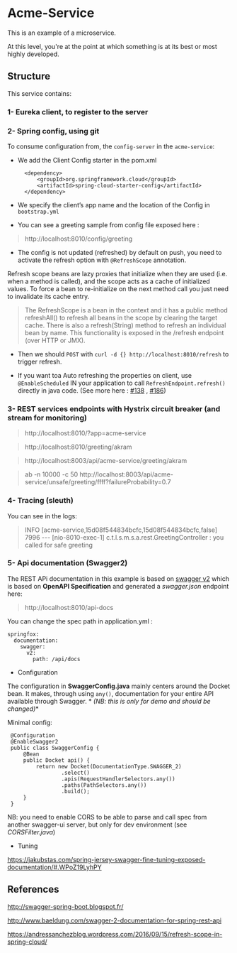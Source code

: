# Acme-Service

This is an example of a microservice.

At this level, you're at the point at which something is at its best or most highly developed.

## Structure

This service contains:

### 1- Eureka client, to register to the server

### 2- Spring config, using git 

To consume configuration from, the `config-server` in the `acme-service`:


- We add the Client Config starter in the pom.xml  

        <dependency>
            <groupId>org.springframework.cloud</groupId>
            <artifactId>spring-cloud-starter-config</artifactId>
        </dependency>
        
- We specify the client’s app name and the location of the Config in `bootstrap.yml`

- You can see a greeting sample from config file exposed here :

> http://localhost:8010/config/greeting

- The config is not updated (refreshed) by default on push, you need to activate the refresh option with `@RefreshScope` annotation. 

Refresh scope beans are lazy proxies that initialize when they are used (i.e. when a method is called), and the scope acts as a cache of initialized values. To force a bean to re-initialize on the next method call you just need to invalidate its cache entry.

> The RefreshScope is a bean in the context and it has a public method refreshAll() to refresh all beans in the scope by clearing the target cache. There is also a refresh(String) method to refresh an individual bean by name. This functionality is exposed in the /refresh endpoint (over HTTP or JMX).

- Then we should `POST` with `curl -d {} http://localhost:8010/refresh` to trigger refresh.

- If you want toa Auto refreshing the properties on client, use `@EnableScheduled` IN your application to call `RefreshEndpoint.refresh()` directly in java code. (See more here : [#138](https://github.com/spring-cloud/spring-cloud-config/issues/138) , [#186](https://github.com/spring-cloud/spring-cloud-config/issues/186))



### 3- REST services endpoints with Hystrix circuit breaker (and stream for monitoring) 

> http://localhost:8010/?app=acme-service

> http://localhost:8010/greeting/akram

> http://localhost:8003/api/acme-service/greeting/akram

> ab -n 10000 -c 50 http://localhost:8003/api/acme-service/unsafe/greeting/ffff?failureProbability=0.7

### 4- Tracing (sleuth)

You can see in the logs:

> INFO [acme-service,15d08f544834bcfc,15d08f544834bcfc,false] 7996 --- [nio-8010-exec-1] c.t.l.s.m.s.a.rest.GreetingController    : you called for safe greeting

### 5- Api documentation (Swagger2)

The REST APi documentation in this example is based on [swagger v2](http://swagger.io/) which is based on **OpenAPI Specification** and generated a *swagger.json* endpoint here:  

> http://localhost:8010/api-docs

You can change the spec path in application.yml :

```
springfox: 
  documentation: 
    swagger: 
      v2: 
        path: /api/docs
```

- Configuration
 
 The configuration in **SwaggerConfig.java** mainly centers around the Docket bean. It makes, through using `any()`, documentation for your entire API available through Swagger. *
 *(NB: this is only for demo and should be changed)**
 
 Minimal config:
 
 
     @Configuration
     @EnableSwagger2
     public class SwaggerConfig {
         @Bean
         public Docket api() {
             return new Docket(DocumentationType.SWAGGER_2)
                     .select()
                     .apis(RequestHandlerSelectors.any())
                     .paths(PathSelectors.any())
                     .build();
         }
     }
      
 NB: you need to enable CORS to be able to parse and call spec from another swagger-ui server, but only for dev environment (see *CORSFilter.java*)
 
 - Tuning
 
 https://jakubstas.com/spring-jersey-swagger-fine-tuning-exposed-documentation/#.WPoZ19LyhPY
 
## References
 
http://swagger-spring-boot.blogspot.fr/
 
http://www.baeldung.com/swagger-2-documentation-for-spring-rest-api

https://andressanchezblog.wordpress.com/2016/09/15/refresh-scope-in-spring-cloud/

